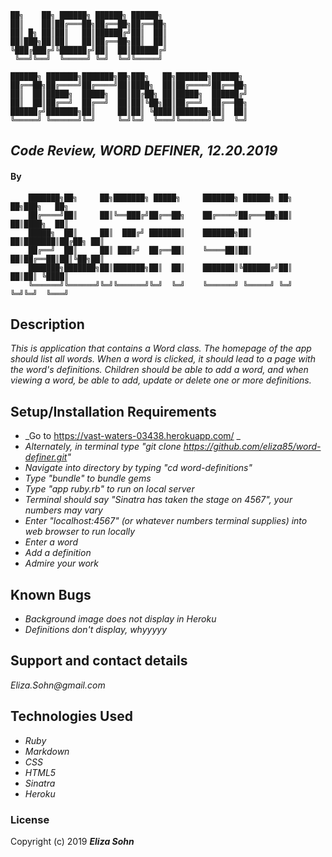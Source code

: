     ██╗    ██╗ ██████╗ ██████╗ ██████╗                   
    ██║    ██║██╔═══██╗██╔══██╗██╔══██╗                  
    ██║ █╗ ██║██║   ██║██████╔╝██║  ██║                  
    ██║███╗██║██║   ██║██╔══██╗██║  ██║                  
    ╚███╔███╔╝╚██████╔╝██║  ██║██████╔╝                  
     ╚══╝╚══╝  ╚═════╝ ╚═╝  ╚═╝╚═════╝                   

    ██████╗ ███████╗███████╗██╗███╗   ██╗███████╗██████╗
    ██╔══██╗██╔════╝██╔════╝██║████╗  ██║██╔════╝██╔══██╗
    ██║  ██║█████╗  █████╗  ██║██╔██╗ ██║█████╗  ██████╔╝
    ██║  ██║██╔══╝  ██╔══╝  ██║██║╚██╗██║██╔══╝  ██╔══██╗
    ██████╔╝███████╗██║     ██║██║ ╚████║███████╗██║  ██║
    ╚═════╝ ╚══════╝╚═╝     ╚═╝╚═╝  ╚═══╝╚══════╝╚═╝  ╚═╝



## _Code Review, WORD DEFINER, 12.20.2019_



#### By

        ███████╗██╗     ██╗███████╗ █████╗     ███████╗ ██████╗ ██╗  ██╗███╗   ██╗
        ██╔════╝██║     ██║╚══███╔╝██╔══██╗    ██╔════╝██╔═══██╗██║  ██║████╗  ██║
        █████╗  ██║     ██║  ███╔╝ ███████║    ███████╗██║   ██║███████║██╔██╗ ██║
        ██╔══╝  ██║     ██║ ███╔╝  ██╔══██║    ╚════██║██║   ██║██╔══██║██║╚██╗██║
        ███████╗███████╗██║███████╗██║  ██║    ███████║╚██████╔╝██║  ██║██║ ╚████║
        ╚══════╝╚══════╝╚═╝╚══════╝╚═╝  ╚═╝    ╚══════╝ ╚═════╝ ╚═╝  ╚═╝╚═╝  ╚═══╝


## Description

_This is application that contains a Word class. The homepage of the app should list all words. When a word is clicked, it should lead to a page with the word's definitions. Children should be able to add a word, and when viewing a word, be able to add, update or delete one or more definitions._

## Setup/Installation Requirements

* _Go to https://vast-waters-03438.herokuapp.com/ _
* _Alternately, in terminal type "git clone https://github.com/eliza85/word-definer.git"_
* _Navigate into directory by typing "cd word-definitions"_
* _Type "bundle" to bundle gems_
* _Type "app ruby.rb" to run on local server_
* _Terminal should say "Sinatra has taken the stage on 4567", your numbers may vary_
* _Enter "localhost:4567" (or whatever numbers terminal supplies) into web browser to run locally_
* _Enter a word_
* _Add a definition_
* _Admire your work_

## Known Bugs

* _Background image does not display in Heroku_
* _Definitions don't display, whyyyyy_

## Support and contact details

_Eliza.Sohn@gmail.com_

## Technologies Used

* _Ruby_
* _Markdown_
* _CSS_
* _HTML5_
* _Sinatra_
* _Heroku_

### License


Copyright (c) 2019 **_Eliza Sohn_**
